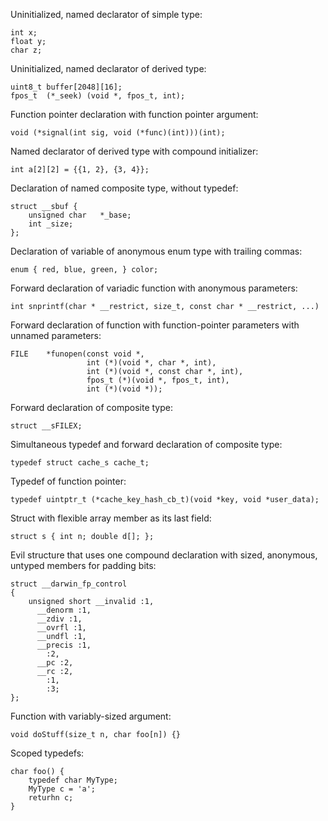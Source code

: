 Uninitialized, named declarator of simple type:

    int x;
    float y;
    char z;

Uninitialized, named declarator of derived type:
    
    uint8_t buffer[2048][16];
    fpos_t	(*_seek) (void *, fpos_t, int);

Function pointer declaration with function pointer argument:

    void (*signal(int sig, void (*func)(int)))(int);
    
Named declarator of derived type with compound initializer:
    
    int a[2][2] = {{1, 2}, {3, 4}};
    
Declaration of named composite type, without typedef:
    
    struct __sbuf {
    	unsigned char	*_base;
    	int _size;
    };
    
Declaration of variable of anonymous enum type with trailing commas:

    enum { red, blue, green, } color;
    

Forward declaration of variadic function with anonymous parameters:
    
    int	snprintf(char * __restrict, size_t, const char * __restrict, ...)
    
Forward declaration of function with function-pointer parameters with unnamed parameters:

    FILE	*funopen(const void *,
                     int (*)(void *, char *, int),
                     int (*)(void *, const char *, int),
                     fpos_t (*)(void *, fpos_t, int),
                     int (*)(void *));

Forward declaration of composite type:
    
    struct __sFILEX;

Simultaneous typedef and forward declaration of composite type:

    typedef struct cache_s cache_t;
    
Typedef of function pointer:
    
    typedef uintptr_t (*cache_key_hash_cb_t)(void *key, void *user_data);

Struct with flexible array member as its last field:

    struct s { int n; double d[]; };
    
Evil structure that uses one compound declaration with sized, anonymous, untyped members for padding bits:

    struct __darwin_fp_control
    {
        unsigned short __invalid :1,
          __denorm :1,
          __zdiv :1,
          __ovrfl :1,
          __undfl :1,
          __precis :1,
            :2,
          __pc :2,
          __rc :2,
            :1,
            :3;
    };
    
Function with variably-sized argument:

    void doStuff(size_t n, char foo[n]) {}
    
Scoped typedefs:

    char foo() {
        typedef char MyType;
        MyType c = 'a';
        returhn c;
    }